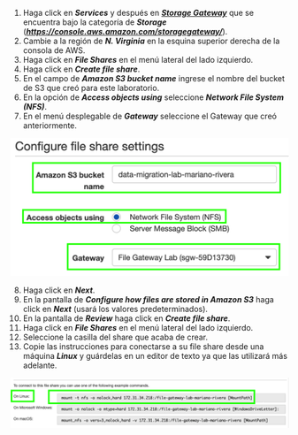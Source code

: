 1. Haga click en **_Services_** y después en [**_Storage Gateway_**](https://console.aws.amazon.com/storagegateway/) que se encuentra bajo la categoría de **_Storage_** (**_https://console.aws.amazon.com/storagegateway/_**).
2. Cambie a la región de **_N. Virginia_** en la esquina superior derecha de la consola de AWS.
3. Haga click en **_File Shares_** en el menú lateral del lado izquierdo.
4. Haga click en **_Create file share_**.
5. En el campo de **_Amazon S3 bucket name_** ingrese el nombre del bucket de S3 que creó para este laboratorio.
6. En la opción de **_Access objects using_** seleccione **_Network File System (NFS)_**.
7. En el menú desplegable de **_Gateway_** seleccione el Gateway que creó anteriormente.

![File Share Settings](images/filesharesettings.png)

8. Haga click en **_Next_**.
9. En la pantalla de **_Configure how files are stored in Amazon S3_** haga click en **_Next_** (usará los valores predeterminados).
10. En la pantalla de **_Review_** haga click en **_Create file share_**.
11. Haga click en **_File Shares_** en el menú lateral del lado izquierdo.
12. Seleccione la casilla del share que acaba de crear.
13. Copie las instrucciones para conectarse a su file share desde una máquina **_Linux_** y guárdelas en un editor de texto ya que las utilizará más adelante.

![Outputs](images/onlinux.png)